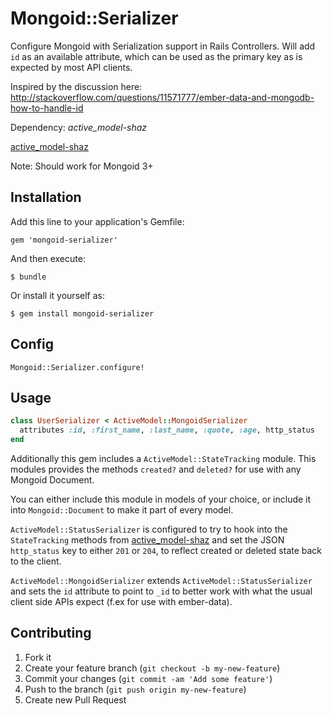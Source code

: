 # Mongoid::Serializer

Configure Mongoid with Serialization support in Rails Controllers. 
Will add `id` as an available attribute, which can be used as the primary key as is expected by most API clients.

Inspired by the discussion here: http://stackoverflow.com/questions/11571777/ember-data-and-mongodb-how-to-handle-id

Dependency: *active_model-shaz*

[active_model-shaz](https://github.com/kristianmandrup/active_model-shaz)

Note: Should work for Mongoid 3+

## Installation

Add this line to your application's Gemfile:

    gem 'mongoid-serializer'

And then execute:

    $ bundle

Or install it yourself as:

    $ gem install mongoid-serializer


## Config

`Mongoid::Serializer.configure!`

## Usage

```ruby
class UserSerializer < ActiveModel::MongoidSerializer
  attributes :id, :first_name, :last_name, :quote, :age, http_status
end
```

Additionally this gem includes a `ActiveModel::StateTracking` module. This modules provides the methods `created?` and `deleted?` for use with any Mongoid Document.

You can either include this module in models of your choice, or include it into `Mongoid::Document` to make it part of every model. 

`ActiveModel::StatusSerializer` is configured to try to hook into the `StateTracking` methods from [active_model-shaz](https://github.com/kristianmandrup/active_model-shaz) and set the JSON `http_status` key to either `201` or `204`, to reflect created or deleted state back to the client.

`ActiveModel::MongoidSerializer` extends `ActiveModel::StatusSerializer` and sets the `id` attribute to point to `_id` to better work with what the usual client side APIs expect (f.ex for use with ember-data).

## Contributing

1. Fork it
2. Create your feature branch (`git checkout -b my-new-feature`)
3. Commit your changes (`git commit -am 'Add some feature'`)
4. Push to the branch (`git push origin my-new-feature`)
5. Create new Pull Request

